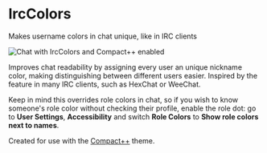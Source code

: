 # IrcColors

Makes username colors in chat unique, like in IRC clients

![Chat with IrcColors and Compact++ enabled](https://github.com/Vendicated/Yuricord/assets/33988779/88e05c0b-a60a-4d10-949e-8b46e1d7226c)

Improves chat readability by assigning every user an unique nickname color,
making distinguishing between different users easier. Inspired by the feature
in many IRC clients, such as HexChat or WeeChat.

Keep in mind this overrides role colors in chat, so if you wish to know
someone's role color without checking their profile, enable the role dot: go to
**User Settings**, **Accessibility** and switch **Role Colors** to **Show role
colors next to names**.

Created for use with the [Compact++](https://gitlab.com/Grzesiek11/compactplusplus-discord-theme)
theme.

